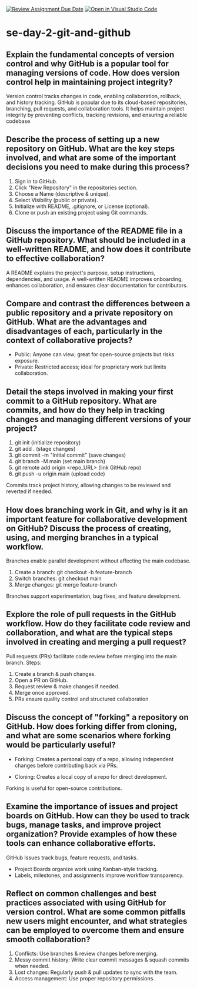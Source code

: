 [![Review Assignment Due Date](https://classroom.github.com/assets/deadline-readme-button-22041afd0340ce965d47ae6ef1cefeee28c7c493a6346c4f15d667ab976d596c.svg)](https://classroom.github.com/a/8wgCKhpZ)
[![Open in Visual Studio Code](https://classroom.github.com/assets/open-in-vscode-2e0aaae1b6195c2367325f4f02e2d04e9abb55f0b24a779b69b11b9e10269abc.svg)](https://classroom.github.com/online_ide?assignment_repo_id=18393554&assignment_repo_type=AssignmentRepo)
# se-day-2-git-and-github
## Explain the fundamental concepts of version control and why GitHub is a popular tool for managing versions of code. How does version control help in maintaining project integrity?

Version control tracks changes in code, enabling collaboration, rollback, and history tracking. GitHub is popular due to its cloud-based repositories, branching, pull requests, and collaboration tools. It helps maintain project integrity by preventing conflicts, tracking revisions, and ensuring a reliable codebase

## Describe the process of setting up a new repository on GitHub. What are the key steps involved, and what are some of the important decisions you need to make during this process?
1. Sign in to GitHub.
2. Click "New Repository" in the repositories section.
3. Choose a Name (descriptive & unique).
4. Select Visibility (public or private).
5. Initialize with README, .gitignore, or License (optional).
6. Clone or push an existing project using Git commands.

## Discuss the importance of the README file in a GitHub repository. What should be included in a well-written README, and how does it contribute to effective collaboration?

A README explains the project's purpose, setup instructions, dependencies, and usage. A well-written README improves onboarding, enhances collaboration, and ensures clear documentation for contributors.


## Compare and contrast the differences between a public repository and a private repository on GitHub. What are the advantages and disadvantages of each, particularly in the context of collaborative projects?

 - Public: Anyone can view; great for open-source projects but risks exposure.
 - Private: Restricted access; ideal for proprietary work but limits collaboration.

## Detail the steps involved in making your first commit to a GitHub repository. What are commits, and how do they help in tracking changes and managing different versions of your project?
1. git init (initialize repository)
2. git add . (stage changes)
3. git commit -m "Initial commit" (save changes)
4. git branch -M main (set main branch)
5. git remote add origin <repo_URL> (link GitHub repo)
6. git push -u origin main (upload code)

Commits track project history, allowing changes to be reviewed and reverted if needed.

## How does branching work in Git, and why is it an important feature for collaborative development on GitHub? Discuss the process of creating, using, and merging branches in a typical workflow.

Branches enable parallel development without affecting the main codebase.

1. Create a branch: git checkout -b feature-branch
2. Switch branches: git checkout main
3. Merge changes: git merge feature-branch

Branches support experimentation, bug fixes, and feature development.


## Explore the role of pull requests in the GitHub workflow. How do they facilitate code review and collaboration, and what are the typical steps involved in creating and merging a pull request?

Pull requests (PRs) facilitate code review before merging into the main branch. Steps:

1. Create a branch & push changes.
2. Open a PR on GitHub.
3. Request review & make changes if needed.
4. Merge once approved.
5. PRs ensure quality control and structured collaboration

## Discuss the concept of "forking" a repository on GitHub. How does forking differ from cloning, and what are some scenarios where forking would be particularly useful?

- Forking: Creates a personal copy of a repo, allowing independent changes before contributing back via PRs.

- Cloning: Creates a local copy of a repo for direct development.

Forking is useful for open-source contributions.

## Examine the importance of issues and project boards on GitHub. How can they be used to track bugs, manage tasks, and improve project organization? Provide examples of how these tools can enhance collaborative efforts.

GitHub Issues track bugs, feature requests, and tasks.

- Project Boards organize work using Kanban-style tracking.
- Labels, milestones, and assignments improve workflow transparency.

## Reflect on common challenges and best practices associated with using GitHub for version control. What are some common pitfalls new users might encounter, and what strategies can be employed to overcome them and ensure smooth collaboration?

1. Conflicts: Use branches & review changes before merging.
2. Messy commit history: Write clear commit messages & squash commits when needed.
3. Lost changes: Regularly push & pull updates to sync with the team.
4. Access management: Use proper repository permissions.
